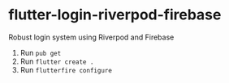 # flutter-login-riverpod-firebase
Robust login system using Riverpod and Firebase

1. Run `pub get`
2. Run `flutter create .`
3. Run `flutterfire configure`